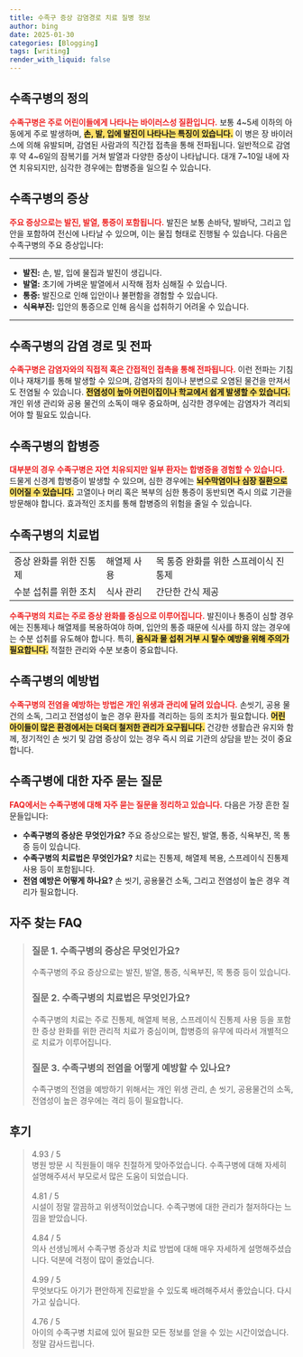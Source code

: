 ```yaml
---
title: 수족구 증상 감염경로 치료 질병 정보
author: bing
date: 2025-01-30
categories: [Blogging]
tags: [writing]
render_with_liquid: false
---
```



<h2 id='수족구병_정의'>수족구병의 정의</h2>

<p><b><span style="color: #ee2323;">수족구병은 주로 어린이들에게 나타나는 바이러스성 질환입니다.</span></b> 보통 4~5세 이하의 아동에게 주로 발생하며, <b><span style="background-color: #ffe066;">손, 발, 입에 발진이 나타나는 특징이 있습니다.</span></b> 이 병은 장 바이러스에 의해 유발되며, 감염된 사람과의 직간접 접촉을 통해 전파됩니다. 일반적으로 감염 후 약 4~6일의 잠복기를 거쳐 발열과 다양한 증상이 나타납니다. 대개 7~10일 내에 자연 치유되지만, 심각한 경우에는 합병증을 일으킬 수 있습니다.</p>

<h2 id='수족구병_증상'>수족구병의 증상</h2>

<p><b><span style="color: #ee2323;">주요 증상으로는 발진, 발열, 통증이 포함됩니다.</span></b> 발진은 보통 손바닥, 발바닥, 그리고 입 안을 포함하여 전신에 나타날 수 있으며, 이는 물집 형태로 진행될 수 있습니다. 다음은 수족구병의 주요 증상입니다:</p>

<hr />

<ul>
    <li><b>발진:</b> 손, 발, 입에 물집과 발진이 생깁니다.</li>
    <li><b>발열:</b> 초기에 가벼운 발열에서 시작해 점차 심해질 수 있습니다.</li>
    <li><b>통증:</b> 발진으로 인해 입안이나 불편함을 경험할 수 있습니다.</li>
    <li><b>식욕부진:</b> 입안의 통증으로 인해 음식을 섭취하기 어려울 수 있습니다.</li>
</ul>

<hr />

<h2 id='감염경로_및_전파'>수족구병의 감염 경로 및 전파</h2>

<p><b><span style="color: #ee2323;">수족구병은 감염자와의 직접적 혹은 간접적인 접촉을 통해 전파됩니다.</span></b> 이런 전파는 기침이나 재채기를 통해 발생할 수 있으며, 감염자의 침이나 분변으로 오염된 물건을 만져서도 전염될 수 있습니다. <b><span style="background-color: #ffe066;">전염성이 높아 어린이집이나 학교에서 쉽게 발생할 수 있습니다.</span></b> 개인 위생 관리와 공용 물건의 소독이 매우 중요하며, 심각한 경우에는 감염자가 격리되어야 할 필요도 있습니다.</p>

<h2 id='수족구병_합병증'>수족구병의 합병증</h2>

<p><b><span style="color: #ee2323;">대부분의 경우 수족구병은 자연 치유되지만 일부 환자는 합병증을 경험할 수 있습니다.</span></b> 드물게 신경계 합병증이 발생할 수 있으며, 심한 경우에는 <b><span style="background-color: #ffe066;"> 뇌수막염이나 심장 질환으로 이어질 수 있습니다.</span></b> 고열이나 머리 혹은 복부의 심한 통증이 동반되면 즉시 의료 기관을 방문해야 합니다. 효과적인 조치를 통해 합병증의 위험을 줄일 수 있습니다.</p>

<h2 id='수족구병_치료법'>수족구병의 치료법</h2>

<table>
    <tr>
        <td>증상 완화를 위한 진통제</td>
        <td>해열제 사용</td>
        <td>목 통증 완화를 위한 스프레이식 진통제</td>
    </tr>
    <tr>
        <td>수분 섭취를 위한 조치</td>
        <td>식사 관리</td>
        <td>간단한 간식 제공</td>
    </tr>
</table>

<p><b><span style="color: #ee2323;">수족구병의 치료는 주로 증상 완화를 중심으로 이루어집니다.</span></b> 발진이나 통증이 심할 경우에는 진통제나 해열제를 복용하여야 하며, 입안의 통증 때문에 식사를 하지 않는 경우에는 수분 섭취를 유도해야 합니다. 특히, <b><span style="background-color: #ffe066;">음식과 물 섭취 거부 시 탈수 예방을 위해 주의가 필요합니다.</span></b> 적절한 관리와 수분 보충이 중요합니다.</p>

<h2 id='수족구병_예방법'>수족구병의 예방법</h2>

<p><b><span style="color: #ee2323;">수족구병의 전염을 예방하는 방법은 개인 위생과 관리에 달려 있습니다.</span></b> 손씻기, 공용 물건의 소독, 그리고 전염성이 높은 경우 환자를 격리하는 등의 조치가 필요합니다. <b><span style="background-color: #ffe066;">어린 아이들이 많은 환경에서는 더욱더 철저한 관리가 요구됩니다.</span></b> 건강한 생활습관 유지와 함께, 정기적인 손 씻기 및 감염 증상이 있는 경우 즉시 의료 기관의 상담을 받는 것이 중요합니다.</p>

<h2 id='자주_묻는_질문'>수족구병에 대한 자주 묻는 질문</h2>

<p><b><span style="color: #ee2323;">FAQ에서는 수족구병에 대해 자주 묻는 질문을 정리하고 있습니다.</span></b> 다음은 가장 흔한 질문들입니다:</p>

<ul>
    <li><b>수족구병의 증상은 무엇인가요?</b> 주요 증상으로는 발진, 발열, 통증, 식욕부진, 목 통증 등이 있습니다.</li>
    <li><b>수족구병의 치료법은 무엇인가요?</b> 치료는 진통제, 해열제 복용, 스프레이식 진통제 사용 등이 포함됩니다.</li>
    <li><b>전염 예방은 어떻게 하나요?</b> 손 씻기, 공용물건 소독, 그리고 전염성이 높은 경우 격리가 필요합니다.</li>
</ul>


<h2 id='자주_찾는_FAQ'>자주 찾는 FAQ</h2>
<div itemscope="" itemtype="https://schema.org/FAQPage"> 
<blockquote> 
<div itemscope="" itemprop="mainEntity" itemtype="https://schema.org/Question"> 
<h3 itemprop="name">질문 1. 수족구병의 증상은 무엇인가요?</h3> 
<div itemscope="" itemprop="acceptedAnswer" itemtype="https://schema.org/Answer"> 
<span itemprop="text"> 
<p>수족구병의 주요 증상으로는 발진, 발열, 통증, 식욕부진, 목 통증 등이 있습니다.</p> 
</span> 
</div> 
</div> 
<div itemscope="" itemprop="mainEntity" itemtype="https://schema.org/Question"> 
<h3 itemprop="name">질문 2. 수족구병의 치료법은 무엇인가요?</h3> 
<div itemscope="" itemprop="acceptedAnswer" itemtype="https://schema.org/Answer"> 
<span itemprop="text"> 
<p>수족구병의 치료는 주로 진통제, 해열제 복용, 스프레이식 진통제 사용 등을 포함한 증상 완화를 위한 관리적 치료가 중심이며, 합병증의 유무에 따라서 개별적으로 치료가 이루어집니다.</p> 
</span> 
</div> 
</div> 
<div itemscope="" itemprop="mainEntity" itemtype="https://schema.org/Question"> 
<h3 itemprop="name">질문 3. 수족구병의 전염을 어떻게 예방할 수 있나요?</h3> 
<div itemscope="" itemprop="acceptedAnswer" itemtype="https://schema.org/Answer"> 
<span itemprop="text"> 
<p>수족구병의 전염을 예방하기 위해서는 개인 위생 관리, 손 씻기, 공용물건의 소독, 전염성이 높은 경우에는 격리 등이 필요합니다.</p> 
</span> 
</div> 
</div> 
</blockquote> 
</div>
<h2 id='후기'>후기</h2>
<div itemscope itemtype="https://schema.org/Product">
  <blockquote>
  <div itemprop="review" itemscope itemtype="https://schema.org/Review">
      <div itemprop="reviewRating" itemscope itemtype="https://schema.org/Rating"> <span itemprop="ratingValue">4.93</span> / <span itemprop="bestRating">5</span> </div>
      <span itemprop="reviewBody">병원 방문 시 직원들이 매우 친절하게 맞아주었습니다. 수족구병에 대해 자세히 설명해주셔서 부모로서 많은 도움이 되었습니다.</span>
  </div>
  <br>
  <div itemprop="review" itemscope itemtype="https://schema.org/Review">
      <div itemprop="reviewRating" itemscope itemtype="https://schema.org/Rating"> <span itemprop="ratingValue">4.81</span> / <span itemprop="bestRating">5</span> </div>
      <span itemprop="reviewBody">시설이 정말 깔끔하고 위생적이었습니다. 수족구병에 대한 관리가 철저하다는 느낌을 받았습니다.</span>
  </div>
  <br>
  <div itemprop="review" itemscope itemtype="https://schema.org/Review">
      <div itemprop="reviewRating" itemscope itemtype="https://schema.org/Rating"> <span itemprop="ratingValue">4.84</span> / <span itemprop="bestRating">5</span> </div>
      <span itemprop="reviewBody">의사 선생님께서 수족구병 증상과 치료 방법에 대해 매우 자세하게 설명해주셨습니다. 덕분에 걱정이 많이 줄었습니다.</span>
  </div>
  <br>
  <div itemprop="review" itemscope itemtype="https://schema.org/Review">
      <div itemprop="reviewRating" itemscope itemtype="https://schema.org/Rating"> <span itemprop="ratingValue">4.99</span> / <span itemprop="bestRating">5</span> </div>
      <span itemprop="reviewBody">무엇보다도 아기가 편안하게 진료받을 수 있도록 배려해주셔서 좋았습니다. 다시 가고 싶습니다.</span>
  </div>
  <br>
  <div itemprop="review" itemscope itemtype="https://schema.org/Review">
      <div itemprop="reviewRating" itemscope itemtype="https://schema.org/Rating"> <span itemprop="ratingValue">4.76</span> / <span itemprop="bestRating">5</span> </div>
      <span itemprop="reviewBody">아이의 수족구병 치료에 있어 필요한 모든 정보를 얻을 수 있는 시간이었습니다. 정말 감사드립니다.</span>
  </div>
  </blockquote>
</div>
